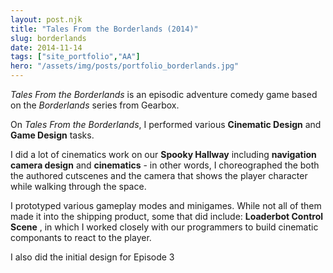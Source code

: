 ```yaml
---
layout: post.njk
title: "Tales From the Borderlands (2014)"
slug: borderlands
date: 2014-11-14
tags: ["site_portfolio","AA"]
hero: "/assets/img/posts/portfolio_borderlands.jpg"
---
```


*Tales From the Borderlands* is an episodic adventure comedy game based on the *Borderlands* series from Gearbox. 

On *Tales From the Borderlands*, I performed various **Cinematic Design** and **Game Design** tasks. 

I did a lot of cinematics work on our **Spooky Hallway** including **navigation camera design** and **cinematics** - in other words, I choreographed the both the authored cutscenes and the camera that shows the player character while walking through the space. 

I prototyped various gameplay modes and minigames. While not all of them made it into the shipping product, some that did include:
**Loaderbot Control Scene** , in which I worked closely with our programmers to build cinematic componants to react to the player. 

I also did the initial design for Episode 3 


